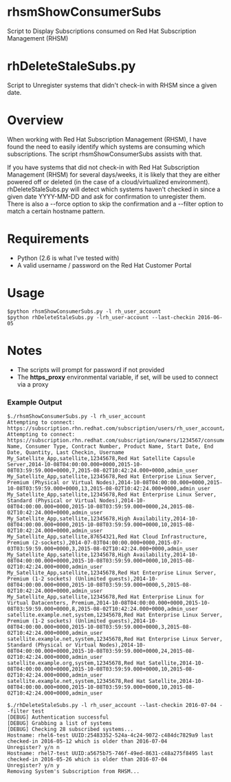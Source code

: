 # rhsmShowConsumerSubs
Script to Display Subscriptions consumed on Red Hat Subscription Management (RHSM)

# rhDeleteStaleSubs.py
Script to Unregister systems that didn't check-in with RHSM since a given date.

# Overview

When working with Red Hat Subscription Management (RHSM), I have found the need
to easily identify which systems are consuming which subscriptions. The script 
rhsmShowConsumerSubs assists with that.

If you have systems that did not check-in with Red Hat Subscription Management 
(RHSM) for several days/weeks, it is likely that they are either powered off 
or deleted (in the case of a cloud/virtualized environment). 
rhDeleteStaleSubs.py will detect which systems haven't checked in since a 
given date YYYY-MM-DD and ask for confirmation to unregister them. There is
also a --force option to skip the confirmation and a --filter option to match 
a certain hostname pattern.

# Requirements

* Python (2.6 is what I've tested with)
* A valid username / password on the Red Hat Customer Portal

# Usage

~~~
$python rhsmShowConsumerSubs.py -l rh_user_account
$python rhDeleteStaleSubs.py -lrh_user-account --last-checkin 2016-06-05 
~~~

# Notes

* The scripts will prompt for password if not provided
* The **https_proxy** environmental variable, if set, will be used to connect via a proxy

### Example Output

~~~
$./rhsmShowConsumerSubs.py -l rh_user_account
Attempting to connect: https://subscription.rhn.redhat.com/subscription/users/rh_user_account/owners/
Attempting to connect: https://subscription.rhn.redhat.com/subscription/owners/1234567/consumers/
Name, Consumer Type, Contract Number, Product Name, Start Date, End Date, Quantity, Last Checkin, Username
My_Satellite_App,satellite,12345678,Red Hat Satellite Capsule Server,2014-10-08T04:00:00.000+0000,2015-10-08T03:59:59.000+0000,7,2015-08-02T10:42:24.000+0000,admin_user
My_Satellite_App,satellite,12345678,Red Hat Enterprise Linux Server, Premium (Physical or Virtual Nodes),2014-10-08T04:00:00.000+0000,2015-10-08T03:59:59.000+0000,13,2015-08-02T10:42:24.000+0000,admin_user
My_Satellite_App,satellite,12345678,Red Hat Enterprise Linux Server, Standard (Physical or Virtual Nodes),2014-10-08T04:00:00.000+0000,2015-10-08T03:59:59.000+0000,24,2015-08-02T10:42:24.000+0000,admin_user
My_Satellite_App,satellite,12345678,High Availability,2014-10-08T04:00:00.000+0000,2015-10-08T03:59:59.000+0000,10,2015-08-02T10:42:24.000+0000,admin_user
My_Satellite_App,satellite,87654321,Red Hat Cloud Infrastructure, Premium (2-sockets),2014-07-03T04:00:00.000+0000,2015-07-03T03:59:59.000+0000,3,2015-08-02T10:42:24.000+0000,admin_user
My_Satellite_App,satellite,12345678,High Availability,2014-10-08T04:00:00.000+0000,2015-10-08T03:59:59.000+0000,10,2015-08-02T10:42:24.000+0000,admin_user
My_Satellite_App,satellite,12345678,Red Hat Enterprise Linux Server, Premium (1-2 sockets) (Unlimited guests),2014-10-08T04:00:00.000+0000,2015-10-08T03:59:59.000+0000,5,2015-08-02T10:42:24.000+0000,admin_user
My_Satellite_App,satellite,12345678,Red Hat Enterprise Linux for Virtual Datacenters, Premium,2014-10-08T04:00:00.000+0000,2015-10-08T03:59:59.000+0000,8,2015-08-02T10:42:24.000+0000,admin_user
satellite.example.net,system,12345678,Red Hat Enterprise Linux Server, Premium (1-2 sockets) (Unlimited guests),2014-10-08T04:00:00.000+0000,2015-10-08T03:59:59.000+0000,3,2015-08-02T10:42:24.000+0000,admin_user
satellite.example.net,system,12345678,Red Hat Enterprise Linux Server, Standard (Physical or Virtual Nodes),2014-10-08T04:00:00.000+0000,2015-10-08T03:59:59.000+0000,24,2015-08-02T10:42:24.000+0000,admin_user
satellite.example.org,system,12345678,Red Hat Satellite,2014-10-08T04:00:00.000+0000,2015-10-08T03:59:59.000+0000,10,2015-08-02T10:42:24.000+0000,admin_user
satellite.example.net,system,12345678,Red Hat Satellite,2014-10-08T04:00:00.000+0000,2015-10-08T03:59:59.000+0000,10,2015-08-02T10:42:24.000+0000,admin_user

$./rhDeleteStaleSubs.py -l rh_user_account --last-checkin 2016-07-04 --filter test
[DEBUG] Authentication successful
[DEBUG] Grabbing a list of systems
[DEBUG] Checking 28 subscribed systems...
Hostname: rhel6-test UUID:25483352-524a-4c24-9072-c484dc7829a9 last checked-in 2016-05-12 which is older than 2016-07-04
Unregister? y/n n
Hostname: rhel7-test UUID:a5675b75-746f-49ed-8631-c48a275f8495 last checked-in 2016-05-26 which is older than 2016-07-04
Unregister? y/n y
Removing System's Subscription from RHSM...
~~~
